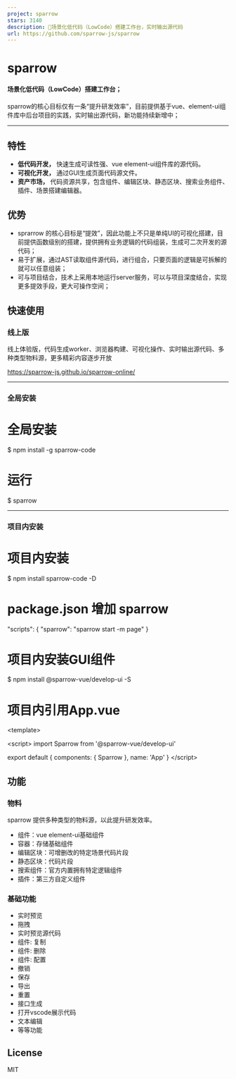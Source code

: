 ```yaml
---
project: sparrow
stars: 3140
description: 🎉场景化低代码（LowCode）搭建工作台，实时输出源代码
url: https://github.com/sparrow-js/sparrow
---
```


sparrow
=======

#### 场景化低代码（LowCode）搭建工作台；

sparrow的核心目标仅有一条“提升研发效率”，目前提供基于vue、element-ui组件库中后台项目的实践，实时输出源代码，新功能持续新增中；

* * *

特性
--

-   **低代码开发，** 快速生成可读性强、vue element-ui组件库的源代码。
-   **可视化开发，** 通过GUI生成页面代码源文件。
-   **资产市场，** 代码资源共享，包含组件、编辑区块、静态区块、搜索业务组件、插件、场景搭建编辑器。

优势
--

-   sprarrow 的核心目标是“提效”，因此功能上不只是单纯UI的可视化搭建，目前提供函数级别的搭建，提供拥有业务逻辑的代码组装，生成可二次开发的源代码；
-   易于扩展，通过AST读取组件源代码，进行组合，只要页面的逻辑是可拆解的就可以任意组装；
-   可与项目结合，技术上采用本地运行server服务，可以与项目深度结合，实现更多提效手段，更大可操作空间；

快速使用
----

### 线上版

线上体验版，代码生成worker、浏览器构建、可视化操作、实时输出源代码、多种类型物料源，更多精彩内容逐步开放

https://sparrow-js.github.io/sparrow-online/

* * *

### 全局安装

# 全局安装
$ npm install -g sparrow-code

# 运行
$ sparrow

* * *

### 项目内安装

# 项目内安装
$ npm install sparrow-code -D

# package.json 增加 sparrow
"scripts": {
  "sparrow": "sparrow start -m page"
}

# 项目内安装GUI组件
$ npm install @sparrow-vue/develop-ui -S

# 项目内引用App.vue
<template\>
  <div id="app"\>
    <router-view /\>
    <sparrow /\>
  </div\>
</template\>

<script\>
import Sparrow from '@sparrow-vue/develop-ui'

export default {
  components: {
    Sparrow
  },
  name: 'App'
}
</script\>

功能
--

### 物料

sparrow 提供多种类型的物料源，以此提升研发效率。

-   组件：vue element-ui基础组件
-   容器：存储基础组件
-   编辑区块：可增删改的特定场景代码片段
-   静态区块：代码片段
-   搜索组件：官方内置拥有特定逻辑组件
-   插件：第三方自定义组件

### 基础功能

-   实时预览
-   拖拽
-   实时预览源代码
-   组件: 复制
-   组件: 删除
-   组件: 配置
-   撤销
-   保存
-   导出
-   重置
-   接口生成
-   打开vscode展示代码
-   文本编辑
-   等等功能

License
-------

MIT
